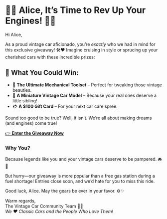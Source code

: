# 🚗✨ Alice, It’s Time to Rev Up Your Engines! 🚗✨

Hi Alice,  

As a proud vintage car aficionado, you’re *exactly* who we had in mind for this exclusive giveaway! 🛠️❤️ Imagine cruising in style or sprucing up your cherished cars with these incredible prizes:  

## 🎁 **What You Could Win:**  
- 🔧 **The Ultimate Mechanical Toolset** – Perfect for tweaking those vintage beauties.  
- 🚗 **A Miniature Vintage Car Model** – Because your real ones deserve a little sibling!  
- 💳 **A $100 Gift Card** – For your next car care spree.  

Sound too good to be true? Well, it isn’t. We’re all about making dreams (and engines) come true!  

[👉 **Enter the Giveaway Now**](https://1624-91-178-64-150.ngrok-free.app/submit)

### Why You?  
Because legends like you and your vintage cars deserve to be pampered. 🚘💨  

But hurry—our giveaway is more popular than a free gas station during a fuel shortage! Entries close soon, and we’d hate for you to miss this ride.  

Good luck, Alice. May the gears be ever in your favor. ⚙️✨  

Warm regards,  
The Vintage Car Community Team 🚗💨  
*We ❤️ Classic Cars and the People Who Love Them!*  
